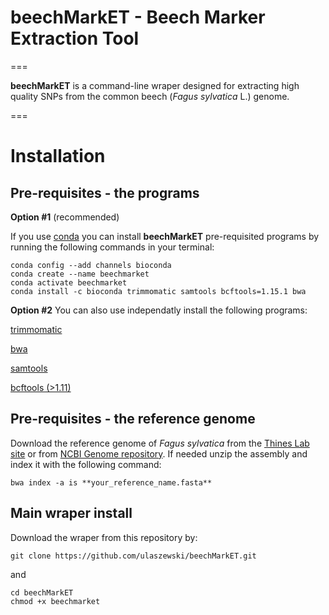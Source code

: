 # beechMarkET - Beech Marker Extraction Tool 
===

**beechMarkET** is a command-line wraper designed for extracting high quality SNPs from the common beech (_Fagus sylvatica_ L.) genome. 

===

# Installation

## **Pre-requisites** - the programs

**Option #1** (recommended)

If you use [conda](https://conda.io/projects/conda/en/latest/user-guide/install/index.html) you can install **beechMarkET** pre-requisited programs by running the following commands in your terminal:
```
conda config --add channels bioconda
conda create --name beechmarket
conda activate beechmarket
conda install -c bioconda trimmomatic samtools bcftools=1.15.1 bwa
```

**Option #2**
You can also use independatly install the following programs:

[trimmomatic](https://github.com/usadellab/Trimmomatic)

[bwa](https://github.com/lh3/bwa)

[samtools](https://github.com/samtools/samtools)

[bcftools (>1.11)](https://github.com/samtools/bcftools)

## **Pre-requisites** - the reference genome

Download the  reference genome of _Fagus sylvatica_ from the [Thines Lab site](http://thines-lab.senckenberg.de/beechgenome/data.html) or from [NCBI Genome repository](https://www.ncbi.nlm.nih.gov/data-hub/genome/GCA_907173295.1/). If needed unzip the assembly and index it with the following command:
```
bwa index -a is **your_reference_name.fasta**
```

## Main wraper install

Download the wraper from this repository by:
```
git clone https://github.com/ulaszewski/beechMarkET.git
```
and
```
cd beechMarkET
chmod +x beechmarket
```
